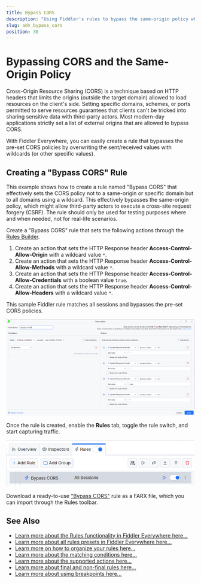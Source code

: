 ```yaml
---
title: Bypass CORS
description: "Using Fiddler's rules to bypass the same-origin policy when using cross-origin resource sharing (CORS)."
slug: adv_bypass_cors
position: 30
---
```


# Bypassing CORS and the Same-Origin Policy

Cross-Origin Resource Sharing (CORS) is a technique based on HTTP headers that limits the origins (outside the target domain) allowed to load resources on the client's side. Setting specific domains, schemes, or ports permitted to serve resources guarantees that clients can't be tricked into sharing sensitive data with third-party actors. Most modern-day applications strictly set a list of external origins that are allowed to bypass CORS. 

With Fiddler Everywhere, you can easily create a rule that bypasses the pre-set CORS policies by overwriting the sent/received values with wildcards (or other specific values).

## Creating a "Bypass CORS" Rule

This example shows how to create a rule named "Bypass CORS" that effectively sets the CORS policy not to a same-origin or specific domain but to all domains using a wildcard. This effectively bypasses the same-origin policy, which might allow third-party actors to execute a cross-site request forgery (CSRF). The rule should only be used for testing purposes where and when needed, not for real-life scenarios.

Create a "Bypass CORS" rule that sets the following actions through the [Rules Builder](slug://modify-traffic-get-started).

1. Create an action that sets the HTTP Response header **Access-Control-Allow-Origin** with a wildcard value `*`.
1. Create an action that sets the HTTP Response header **Access-Control-Allow-Methods** with a wildcard value `*`.
1. Create an action that sets the HTTP Response header **Access-Control-Allow-Credentials** with a boolean value `true`.
1. Create an action that sets the HTTP Response header **Access-Control-Allow-Headers** with a wildcard value `*`.

This sample Fiddler rule matches all sessions and bypasses the pre-set CORS policies.

![Creating "Bypass CORS" rule](../../images/advanced/adv-bypass-cors.png)

Once the rule is created, enable the **Rules** tab, toggle the rule switch, and start capturing traffic.

![Activating the "Bypass CORS" rule](../../images/advanced/adv-bypass-cors-active.png)

Download a ready-to-use <a href="https://github.com/telerik/fiddler-everywhere/tree/master/rules/bypass-cors" target="_blank">"Bypass CORS"</a> rule as a FARX file, which you can import through the Rules toolbar.
 
## See Also

* [Learn more about the Rules functionality in Fiddler Everywhere here...](slug://modify-traffic-get-started)
* [Learn more about all rules presets in Fiddler Everywhere here...](slug://adv_techniques_fiddler)
* [Learn more on how to organize your rules here...](slug://rulesbuilder-get-started)
* [Learn more about the matching conditions here...](slug://fiddler-rules-actions#conditions)
* [Learn more about the supported actions here...](slug://fiddler-rules-actions#actions)
* [Learn more about final and non-final rules here...](slug://fiddler-rules-actions#final-and-non-final-actions)
* [Learn more about using breakpoints here...](slug://rulesbuilder-breakpoints)